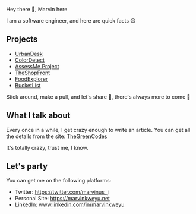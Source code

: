 Hey there :wave:, Marvin here

I am a software engineer, and here are quick facts :smile:

## Projects

 - [UrbanDesk](https://exploreurbandesk.com/)
 - [ColorDetect](https://colordetect.readthedocs.io/en/latest/colordetect.html)
 - [AssessMe Project](https://github.com/MarvinKweyu/AssessMe)
 - [TheShopFront](https://theshopfront.marvinkweyu.net/)
 - [FoodExplorer](https://foodexplorer.marvinkweyu.net/)
 - [BucketList](https://bucketlist.marvinkweyu.net)
 
 Stick around, make a pull, and let's share :rocket:, there's always more to come :construction_worker:
 
 
 ## What I talk about
 
 Every once in a while, I get crazy enough to write an article. You can get all the details from the site: 
 [TheGreenCodes](https://thegreencodes.com/)
 
 It's totally crazy, trust me, I know.

 ## Let's party
 
 You can get me on the following platforms:
 
 - Twitter: https://twitter.com/marvinus_j
 - Personal Site: https://marvinkweyu.net
 - LinkedIn: www.linkedin.com/in/marvinkweyu
 

